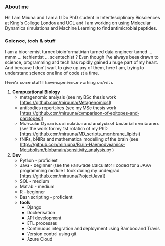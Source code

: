 ### About me
Hi! I am Miruna and I am a LIDo PhD student in Interdesciplinary Biosciences at King's College London and UCL and I am working on using Molecular Dynamics simulations and Machine Learning to find antimicrobial peptides. 

### Science, tech & stuff
I am a biochemist turned bioinformatician turned data engineer turned ... mmm ... techientist ... scientechist ?
Even though I've always been drawn to science, programming and tech has rapidly gained a huge part of my heart. And because I don't want to give up any of them, here I am, trying to understand science one line of code at a time.

Here's some stuff I have experience working on/with:

 1. __Computational Biology__
    * metagenomic analysis (see my BSc thesis work [https://github.com/miruuna/Metagenomics])
    * antibodies repertoires (see my MSc thesis work [https://github.com/miruuna/comparison-of-epitopes-and-paratopes])
    * Molecular Dynamics simulation and analysis of bacterial membranes (see the work for my 1st rotation of my PhD [https://github.com/miruuna/MD_scripts_membrane_lipids])
    * fNIRs, bNIRs and mathematical modelling of the brain (see https://github.com/miruuna/Brain-Haemodynamics-Metabolism/blob/main/sensitivity_analysis.py )
 2. __Dev__
    * Python - proficient
    * Java - beginner (see the FairGrade Calculator I coded for a JAVA programming module I took during my undergrad [https://github.com/miruuna/ProjectJava])
    * SQL - medium
    * Matlab - medium
    * R - beginner
    * Bash scripting - proficient
    * __tools__
      * Django
      * Dockerisation
      * API development
      * ETL processes
      * Continuous integration and deployment using Bamboo and Travis
      * Version control using git
      * Azure Cloud 
